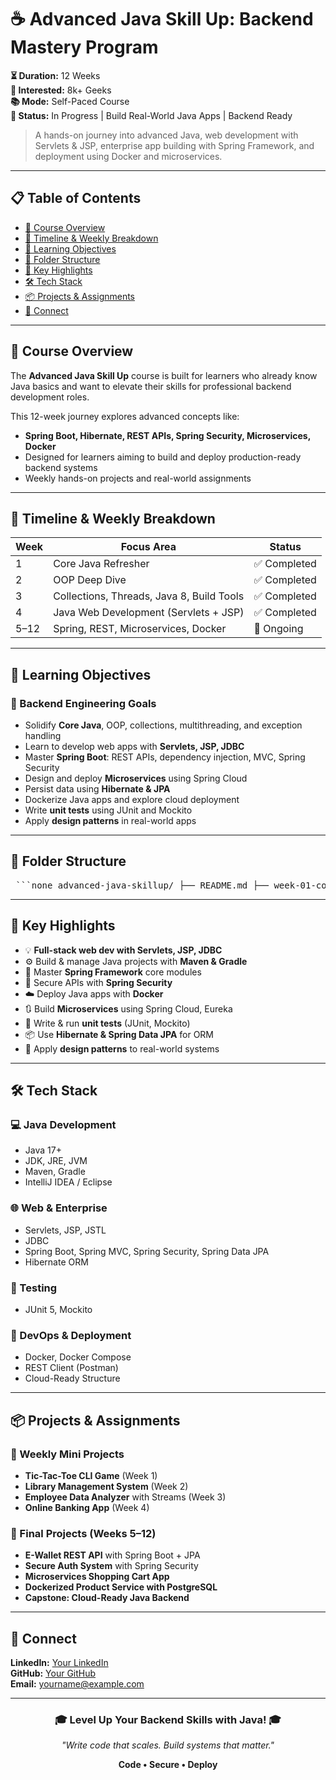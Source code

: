 # ☕ Advanced Java Skill Up: Backend Mastery Program

**⏳ Duration:** 12 Weeks  
**👥 Interested:** 8k+ Geeks  
**📚 Mode:** Self-Paced Course  
**🚀 Status:** In Progress | Build Real-World Java Apps | Backend Ready

> A hands-on journey into advanced Java, web development with Servlets & JSP, enterprise app building with Spring Framework, and deployment using Docker and microservices.

---

## 📋 Table of Contents

- [📘 Course Overview](#-course-overview)
- [📅 Timeline & Weekly Breakdown](#-timeline--weekly-breakdown)
- [🎯 Learning Objectives](#-learning-objectives)
- [📁 Folder Structure](#-folder-structure)
- [🌟 Key Highlights](#-key-highlights)
- [🛠️ Tech Stack](#️-tech-stack)
- [📦 Projects & Assignments](#-projects--assignments)
- [🤝 Connect](#-connect)

---

## 📘 Course Overview

The **Advanced Java Skill Up** course is built for learners who already know Java basics and want to elevate their skills for professional backend development roles.

This 12-week journey explores advanced concepts like:
- **Spring Boot, Hibernate, REST APIs, Spring Security, Microservices, Docker**
- Designed for learners aiming to build and deploy production-ready backend systems
- Weekly hands-on projects and real-world assignments

---

## 📅 Timeline & Weekly Breakdown

| Week | Focus Area                            | Status       |
|------|----------------------------------------|--------------|
| 1    | Core Java Refresher                    | ✅ Completed |
| 2    | OOP Deep Dive                          | ✅ Completed |
| 3    | Collections, Threads, Java 8, Build Tools | ✅ Completed |
| 4    | Java Web Development (Servlets + JSP)  | ✅ Completed |
| 5–12 | Spring, REST, Microservices, Docker    | 🔄 Ongoing   |

---

## 🎯 Learning Objectives

### 💼 Backend Engineering Goals

- Solidify **Core Java**, OOP, collections, multithreading, and exception handling
- Learn to develop web apps with **Servlets, JSP, JDBC**
- Master **Spring Boot**: REST APIs, dependency injection, MVC, Spring Security
- Design and deploy **Microservices** using Spring Cloud
- Persist data using **Hibernate & JPA**
- Dockerize Java apps and explore cloud deployment
- Write **unit tests** using JUnit and Mockito
- Apply **design patterns** in real-world apps

---

## 📁 Folder Structure

<pre> ```none advanced-java-skillup/ ├── README.md ├── week-01-core-java/ │ ├── tic-tac-toe/ │ └── type-casting-demo/ ├── week-02-oop/ │ ├── library-management-system/ │ └── inheritance-examples/ ├── week-03-collections-threads/ │ ├── employee-analyzer/ │ ├── maven-setup/ │ └── lambda-streams-demo/ ├── week-04-servlets-jsp/ │ ├── login-system/ │ ├── jdbc-crud-app/ │ └── online-banking-app/ ├── upcoming-weeks/ │ ├── week-05-spring-boot-intro/ │ ├── week-06-rest-api-development/ │ ├── week-07-spring-security/ │ ├── week-08-hibernate-jpa/ │ ├── week-09-microservices-eureka/ │ ├── week-10-docker-containerization/ │ ├── week-11-testing-junit-mockito/ │ └── week-12-capstone-project/ ├── projects/ │ ├── e-wallet-app/ │ ├── ecommerce-backend/ │ └── dockerized-microservice-app/ └── docs/ ├── spring-cheatsheets/ └── deployment-notes/ ``` </pre>


---

## 🌟 Key Highlights

- 💡 **Full-stack web dev with Servlets, JSP, JDBC**
- ⚙️ Build & manage Java projects with **Maven & Gradle**
- 🧩 Master **Spring Framework** core modules
- 🔐 Secure APIs with **Spring Security**
- ☁️ Deploy Java apps with **Docker**
- 🔃 Build **Microservices** using Spring Cloud, Eureka
- 🧪 Write & run **unit tests** (JUnit, Mockito)
- 📦 Use **Hibernate & Spring Data JPA** for ORM
- 🧱 Apply **design patterns** to real-world systems

---

## 🛠️ Tech Stack

### 💻 Java Development
- Java 17+
- JDK, JRE, JVM
- Maven, Gradle
- IntelliJ IDEA / Eclipse

### 🌐 Web & Enterprise
- Servlets, JSP, JSTL
- JDBC
- Spring Boot, Spring MVC, Spring Security, Spring Data JPA
- Hibernate ORM

### 🧪 Testing
- JUnit 5, Mockito

### 🐳 DevOps & Deployment
- Docker, Docker Compose
- REST Client (Postman)
- Cloud-Ready Structure

---

## 📦 Projects & Assignments

### 📝 Weekly Mini Projects
- **Tic-Tac-Toe CLI Game** (Week 1)
- **Library Management System** (Week 2)
- **Employee Data Analyzer** with Streams (Week 3)
- **Online Banking App** (Week 4)

### 🚀 Final Projects (Weeks 5–12)
- **E-Wallet REST API** with Spring Boot + JPA
- **Secure Auth System** with Spring Security
- **Microservices Shopping Cart App**
- **Dockerized Product Service with PostgreSQL**
- **Capstone: Cloud-Ready Java Backend**

---

## 🤝 Connect

**LinkedIn:** [Your LinkedIn](https://linkedin.com/in/your-profile)  
**GitHub:** [Your GitHub](https://github.com/your-username)  
**Email:** [yourname@example.com](mailto:yourname@example.com)  

---

<div align="center">
  <h3>🎓 Level Up Your Backend Skills with Java! 🎓</h3>
  <p><em>"Write code that scales. Build systems that matter."</em></p>
  <p><strong>Code • Secure • Deploy</strong></p>
</div>
